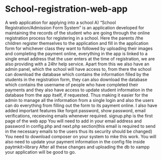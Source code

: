 # School-registration-web-app
A web application for applying into a school 
A)	“School  Registration/Admission Form System”  is an application developed for maintaining the records of the student who are going through the online registration process for registering in a school. 
Here the parents /the children register themselves to the application and fill in the application form for whichever class they want to followed by uploading their images and completing the payment online, everything in the app is linked to a single email address that the user enters at the time of registration, we are also providing with a 24hr help service. 
Apart from this we also have an admin panel, which the school will have access to, from there the school can download  the database which contains the information filled by the students in the registration form, they can also download the database which contains the username of people who have completed their payments and they also have access to update student information in the database from the app itself, if requested. 
Thus making it easier for the admin to manage all the information from a single login and also the users can do everything from filling out the form to its payment online.
I also have added important features like forgot password, show password, email verifications, receieving emails whenever required.
signup.php is the first page of the web app
You will need to add in your email address and password in config.php and next.php section(this email is required to send in the necessary emails to the users thus its security should be changed)
You need to download composer on your system to mke this work.
You will also need to update your payment information in the config file inside paytmkit>library
After all these changes and uploading the db to xampp your application will be good to go.

